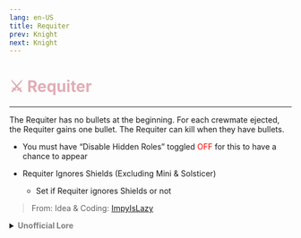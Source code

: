```yaml
---
lang: en-US
title: Requiter
prev: Knight
next: Knight
---
```


# <font color="#e2acb5">⚔️ <b>Requiter</b></font> <Badge text="Hidden" type="tip" vertical="middle"/>
---

The Requiter has no bullets at the beginning. For each crewmate ejected, the Requiter gains one bullet. The Requiter can kill when they have bullets.

* You must have “Disable Hidden Roles” toggled <font color=red>OFF</font> for this to have a chance to appear

* Requiter Ignores Shields (Excluding Mini & Solsticer)
  * Set if Requiter ignores Shields or not

> From: Idea & Coding: [ImpyIsLazy](https://github.com/impostor4291)

<details>
<summary><b><font color=gray>Unofficial Lore</font></b></summary>

Placeholder: This role is a ROLE OH EM GOSH
> Submitted by: Member
</details>